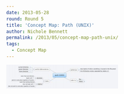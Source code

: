 ```yaml
---
date: 2013-05-28
round: Round 5
title: 'Concept Map: Path (UNIX)'
author: Nichole Bennett
permalink: /2013/05/concept-map-path-unix/
tags:
  - Concept Map
---
```

[<img class="alignnone size-medium wp-image-2848" alt="path" src="/uploads/2013/05/path-300x64.jpg" width="300" height="64" />][1]

 [1]: /uploads/2013/05/path.jpg
